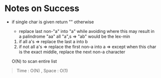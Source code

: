 # Notes on Success
+ if single char is given return "" 
	otherwise
	- replace last non-"a" into "a" while avoiding where this may result in a palindrome
	"aa" all "a",s 
	=> "ab" would be the lex-min

	1. if all a's => replace the last a into b
	2. if not all a's => replace the first non-a into a
	 => except when this char is the exact middle, replace the next non-a character

	O(N) to scan entire list

> Time : O(N) , Space : O(1)
